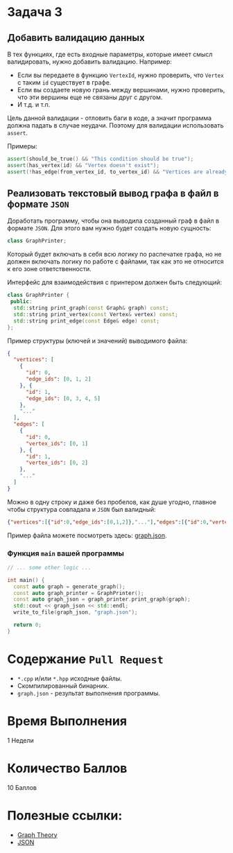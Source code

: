 # Задача 3

## Добавить валидацию данных

В тех функциях, где есть входные параметры, которые имеет смысл валидировать, нужно добавить валидацию.
Например:
- Если вы передаете в функцию `VertexId`, нужно проверить, что `Vertex` с таким `id` существует в графе.
- Если вы создаете новую грань между вершинами, нужно проверить, что эти вершины еще не связаны друг с другом.
- И т.д. и т.п.

Цель данной валидации - отловить баги в коде, а значит программа должна падать в случае неудачи.
Поэтому для валидации использовать `assert`.

Примеры:
```cpp
assert(should_be_true() && "This condition should be true");
assert(has_vertex(id) && "Vertex doesn't exist");
assert(!has_edge(from_vertex_id, to_vertex_id) && "Vertices are already connected");
```

## Реализовать текстовый вывод графа в файл в формате `JSON`

Доработать программу, чтобы она выводила созданный граф в файл в формате `JSON`.
Для этого вам нужно будет создать новую сущность:
```cpp
class GraphPrinter;
```
Который будет включать в себя всю логику по распечатке графа,
но не должен включать логику по работе с файлами, так как это не относится к его зоне ответственности.

Интерфейс для взаимодействия с принтером должен быть следующий:
```cpp
class GraphPrinter {
 public:
  std::string print_graph(const Graph& graph) const;
  std::string print_vertex(const Vertex& vertex) const;
  std::string print_edge(const Edge& edge) const;
};
```

Пример структуры (ключей и значений) выводимого файла:
```json
{
  "vertices": [
    {
      "id": 0,
      "edge_ids": [0, 1, 2]
    }, {
      "id": 1,
      "edge_ids": [0, 3, 4, 5]
    },
    "..."
  ],
  "edges": [
    {
      "id": 0,
      "vertex_ids": [0, 1]
    }, {
      "id": 1,
      "vertex_ids": [0, 2]
    },
    "..."
  ]
}
```

Можно в одну строку и даже без пробелов, как душе угодно, главное чтобы структура совпадала и `JSON` был валидный:
```json
{"vertices":[{"id":0,"edge_ids":[0,1,2]},"..."],"edges":[{"id":0,"vertex_ids":[0,1]},"..."]}
```

Пример файла можете посмотреть здесь: [graph.json](graph.json).

### Функция `main` вашей программы

```cpp
// ... some other logic ...

int main() {
  const auto graph = generate_graph();
  const auto graph_printer = GraphPrinter();
  const auto graph_json = graph_printer.print_graph(graph);
  std::cout << graph_json << std::endl;
  write_to_file(graph_json, "graph.json");

  return 0;
}
```

# Содержание `Pull Request`

- `*.cpp` и/или `*.hpp` исходные файлы.
- Скомпилированный бинарник.
- `graph.json` - результат выполнения программы.

# Время Выполнения

1 Недели

# Количество Баллов

10 Баллов

# Полезные ссылки:
- [Graph Theory](https://en.wikipedia.org/wiki/Graph_theory)
- [JSON](https://en.wikipedia.org/wiki/JSON)
